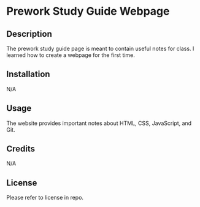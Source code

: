 # Prework Study Guide Webpage

## Description

The prework study guide page is meant to contain useful notes for class. I learned how to create a webpage for the first time. 

## Installation

N/A

## Usage

The website provides important notes about HTML, CSS, JavaScript, and Git. 

## Credits

N/A

## License

Please refer to license in repo.

